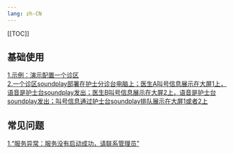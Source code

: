 ```yaml
---
lang: zh-CN
---
```


[[TOC]]

## 基础使用
[1.示例：演示配置一个诊区](/pages/V5.6/faq/triage-soft/新增诊区、诊间、分诊屏、叫号客户端.html)<br/>
[2.一个诊区soundplay部署在护士分诊台电脑上；医生A叫号信息展示在大屏1上，语音是护士台soundplay发出；医生B叫号信息展示在大屏2上，语音是护士台soundplay发出；叫号信息通过护士台soundplay排队展示在大屏1或者2上](/pages/V5.6/faq/triage-soft/诊间大屏对应-soundplay叫号.html)<br/>


## 常见问题

[1.“服务异常：服务没有启动成功，请联系管理员”](/pages/V5.6/faq/triage-soft/服务异常.html)<br/>
